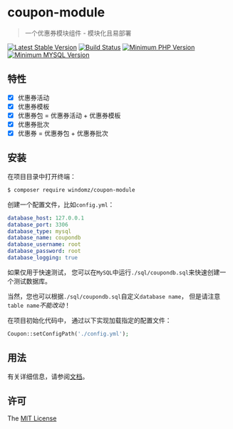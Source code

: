 # coupon-module

> 一个优惠券模块组件 - 模块化且易部署

[![Latest Stable Version](https://img.shields.io/packagist/v/windomz/coupon-module.svg?style=flat-square)](https://packagist.org/packages/windomz/coupon-module)
[![Build Status](https://img.shields.io/travis/WindomZ/coupon-module/master.svg?style=flat-square)](https://travis-ci.org/WindomZ/coupon-module)
[![Minimum PHP Version](https://img.shields.io/badge/php-%3E%3D%207.0-8892BF.svg?style=flat-square)](https://php.net/)
[![Minimum MYSQL Version](https://img.shields.io/badge/mysql-%3E%3D%205.6-4479a1.svg?style=flat-square)](https://www.mysql.com/)

## 特性

- [x] 优惠券活动
- [x] 优惠券模板
- [x] 优惠券包 = 优惠券活动 + 优惠券模板
- [x] 优惠券批次
- [x] 优惠券 = 优惠券包 + 优惠券批次

## 安装

在项目目录中打开终端：
```bash
$ composer require windomz/coupon-module
```

创建一个配置文件，比如`config.yml`：
```yaml
database_host: 127.0.0.1
database_port: 3306
database_type: mysql
database_name: coupondb
database_username: root
database_password: root
database_logging: true
```

如果仅用于快速测试，
您可以在`MySQL`中运行`./sql/coupondb.sql`来快速创建一个测试数据库。

当然，您也可以根据`./sql/coupondb.sql`自定义`database name`，
但是请注意`table name`_不能改动_！

在项目初始化代码中，
通过以下实现加载指定的配置文件：
```php
Coupon::setConfigPath('./config.yml');
```

## 用法

有关详细信息，请参阅[文档](https://windomz.github.io/coupon-module)。

## 许可

The [MIT License](https://github.com/WindomZ/coupon-module/blob/master/LICENSE)
